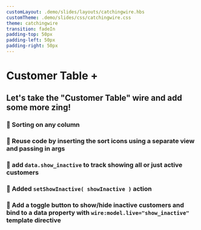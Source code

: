 ```yaml
---
customLayout: .demo/slides/layouts/catchingwire.hbs
customTheme: .demo/slides/css/catchingwire.css
theme: catchingwire
transition: fadeIn
padding-top: 50px
padding-left: 50px
padding-right: 50px
---
```


# Customer Table +

## Let's take the "Customer Table" wire and add some more zing!

### 📌 Sorting on any column

### 📌 Reuse code by inserting the sort icons using a separate view and passing in args

### 📌 add <code>data.show_inactive</code> to track showing all or just active customers

### 📌 Added <code>setShowInactive( showInactive )</code> action

### 📌 Add a toggle button to show/hide inactive customers and bind to a data property with <code>wire:model.live="show_inactive"</code> template directive
